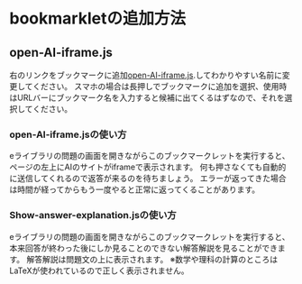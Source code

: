 # bookmarkletの追加方法
## open-AI-iframe.js
右のリンクをブックマークに追加[open-AI-iframe.js](https://zyagaimooisii.github.io/e-library/codeonly/AI.js).してわかりやすい名前に変更してください。
スマホの場合は長押しでブックマークに追加を選択、使用時はURLバーにブックマーク名を入力すると候補に出てくるはずなので、それを選択してください。
### open-AI-iframe.jsの使い方
eライブラリの問題の画面を開きながらこのブックマークレットを実行すると、ページの左上にAIのサイトがiframeで表示されます。
何も押さなくても自動的に送信してくれるので返答が来るのを待ちましょう。
エラーが返ってきた場合は時間が経ってからもう一度やると正常に返ってくることがあります。
### Show-answer-explanation.jsの使い方
eライブラリの問題の画面を開きながらこのブックマークレットを実行すると、本来回答が終わった後にしか見ることのできない解答解説を見ることができます。
解答解説は問題文の上に表示されます。
※数学や理科の計算のところはLaTeXが使われているので正しく表示されません。　
